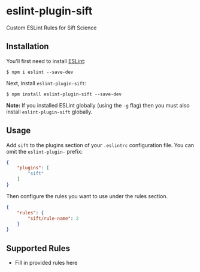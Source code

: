 # eslint-plugin-sift

Custom ESLint Rules for Sift Science

## Installation

You'll first need to install [ESLint](http://eslint.org):

```
$ npm i eslint --save-dev
```

Next, install `eslint-plugin-sift`:

```
$ npm install eslint-plugin-sift --save-dev
```

**Note:** If you installed ESLint globally (using the `-g` flag) then you must also install `eslint-plugin-sift` globally.

## Usage

Add `sift` to the plugins section of your `.eslintrc` configuration file. You can omit the `eslint-plugin-` prefix:

```json
{
    "plugins": [
        "sift"
    ]
}
```


Then configure the rules you want to use under the rules section.

```json
{
    "rules": {
        "sift/rule-name": 2
    }
}
```

## Supported Rules

* Fill in provided rules here





